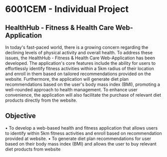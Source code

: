 # 6001CEM - Individual Project



## HealthHub - Fitness & Health Care Web-Application

In today's fast-paced world, there is a growing concern regarding the declining levels of physical activity and overall health. To address these issues, the HealthHub - Fitness & Health Care Web-Application has been developed. The application's core features include the ability for users to effortlessly identify fitness activities within a 5km radius of their location and enroll in them based on tailored recommendations 
provided on the website. Furthermore, the application will generate diet plan recommendations based on the user's body mass index (BMI), promoting a well-rounded approach to health management. To enhance user convenience, the application will also facilitate the purchase of relevant diet products directly from the website.


## Objective
• To develop a web-based health and fitness application that allows users to identify within 5km fitness activities and enroll based on recommendation provided at website.
• To generate diet plan recommendations for user based on their body mass index (BMI) and allows the user to buy relevant diet products from website
